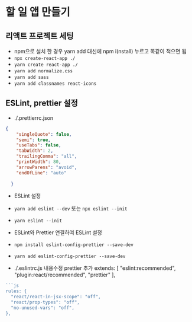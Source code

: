 # 할 일 앱 만들기
## 리액트 프로젝트 세팅
- npm으로 설치 한 경우 yarn add 대신에 npm i(nstall) 누르고 똑같이 적으면 됨
- `npx create-react-app ./`
- `yarn create react-app ./`
- `yarn add normalize.css`
- `yarn add sass`
- `yarn add classnames react-icons`

## ESLint, prettier 설정
- ./.prettierrc.json
```json
{
    "singleQuote": false,
    "semi": true,
    "useTabs": false,
    "tabWidth": 2,
    "trailingComma": "all",
    "printWidth": 80,
    "arrowParens": "avoid",
    "endOfLine": "auto"
   
  }
```
- ESLint 설정
- `yarn add eslint --dev` 또는 `npx eslint --init`
- `yarn eslint --init`


- ESLint와 Prettier 연결하여 ESLint 설정
- `npm install eslint-config-prettier --save-dev`
- `yarn add eslint-config-prettier --save-dev`

- ./.eslintrc.js 내용수정 prettier 추가
extends: [
    "eslint:recommended",
    "plugin:react/recommended",
    "prettier"
],
```js
```js
rules: {
  "react/react-in-jsx-scope": "off",
  "react/prop-types": "off",
  "no-unused-vars": "off",
},
```